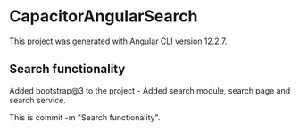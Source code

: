 # CapacitorAngularSearch

This project was generated with [Angular CLI](https://github.com/angular/angular-cli) version 12.2.7.

## Search functionality

Added bootstrap@3 to the project - 
Added search module, search page and search service.

This is commit -m "Search functionality".
